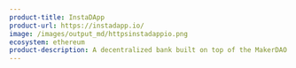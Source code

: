 ```yaml
---
product-title: InstaDApp
product-url: https://instadapp.io/
image: /images/output_md/httpsinstadappio.png
ecosystem: ethereum
product-description: A decentralized bank built on top of the MakerDAO protocol to create an easy-to-use interface.
---
```

